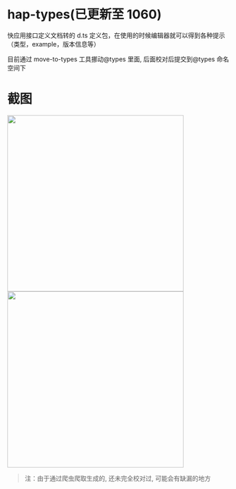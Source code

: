 # hap-types(已更新至 1060)

快应用接口定义文档转的 d.ts 定义包，在使用的时候编辑器就可以得到各种提示（类型，example，版本信息等）

目前通过 move-to-types 工具挪动@types 里面, 后面校对后提交到@types 命名空间下

# 截图

<img style="width: 400px;" src="https://raw.githubusercontent.com/deepkolos/hap-types/master/assets/screenshot.png"/>

<img style="width: 400px;" src="https://raw.githubusercontent.com/deepkolos/hap-types/master/assets/demo.webp"/>

> 注：由于通过爬虫爬取生成的, 还未完全校对过, 可能会有缺漏的地方
